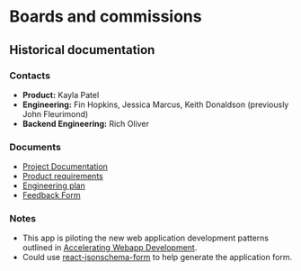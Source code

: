 # Boards and commissions

## Historical documentation

### Contacts

* **Product:** Kayla Patel
* **Engineering:** Fin Hopkins, Jessica Marcus, Keith Donaldson \(previously John Fleurimond\)
* **Backend Engineering:** Rich Oliver

### Documents

* [Project Documentation](https://docs.google.com/document/d/1BsD-Dx-wUsYfwFnrhxaryd090PZ51mCCRij1KTKMHpE/edit?usp=sharing)
* [Product requirements](https://docs.google.com/document/d/1M313Oksc8JRYUbT7c-sUU8zsGpPMbcwIpcJ7lK6Z_Sc/edit?usp=sharing)
* [Engineering plan](https://docs.google.com/document/d/1evPv_wLCLqfFuZh1u18csSCO3z68teArDCifDV9Ge_c/edit#)
* [Feedback Form](https://www.boston.gov/boards-and-commissions-feedback-form)

### Notes

* This app is piloting the new web application development patterns outlined in [Accelerating Webapp Development](https://docs.google.com/document/d/1Hu9OTgQ8X9kta7rEreT25PZDi4kg6zxpIiphQSvQ7F8/edit).
* Could use [react-jsonschema-form](https://github.com/mozilla-services/react-jsonschema-form) to help generate the application form.

